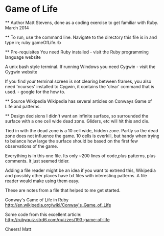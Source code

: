 # Game of Life

 ** Author Matt Stevens, done as a coding exercise to get familiar with Ruby. March 2014

 ** To run, use the command line. Navigate to the directory this file is in and type in;
ruby gameOfLife.rb

 ** Pre-requisites
You need Ruby installed - visit the Ruby programming language website 

A unix bash style terminal. If running Windows you need Cygwin - visit the Cygwin website

If you find your terminal screen is not clearing between frames, you also need
'ncurses' installed to Cygwin, it contains the 'clear' command that is used. - google for the how to.

 ** Source Wikipedia
Wikipedia has several articles on Conways Game of Life and patterns.

 ** Design decisions
 I didn't want an infinite surface, so surrounded the surface with a one cell wide dead zone. Gliders, etc will hit this and die.

 Tied in with the dead zone is a 10 cell wide, hidden zone. Partly so the dead zone does not influence the game. 10 cells is overkill, but handy when trying to balance how large the surface should be based on the first few observations of the game.

 Everything is in this one file. Its only ~200 lines of code,plus patterns, plus comments. It just seemed tidier.

 Adding a file reader might be an idea if you want to extrend this, Wikipedia and possibly other places have txt files with interesting patterns. A file reader would make using them easy.

These are notes from a file that helped to me get started.

Conway's Game of Life in Ruby
http://en.wikipedia.org/wiki/Conway's_Game_of_Life

Some code from this excellent article:
http://rubyquiz.strd6.com/quizzes/193-game-of-life

Cheers!
Matt
